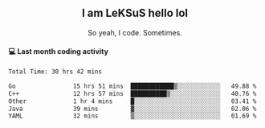 <h2 align="center">I am LeKSuS hello lol</h2>
<p align="center">So yeah, I code. Sometimes.</p>

#### :computer: Last month coding activity
<!--START_SECTION:waka-->

```txt
Total Time: 30 hrs 42 mins

Go                15 hrs 51 mins  ████████████▒░░░░░░░░░░░░   49.88 %
C++               12 hrs 57 mins  ██████████▒░░░░░░░░░░░░░░   40.76 %
Other             1 hr 4 mins     █░░░░░░░░░░░░░░░░░░░░░░░░   03.41 %
Java              39 mins         ▓░░░░░░░░░░░░░░░░░░░░░░░░   02.06 %
YAML              32 mins         ▒░░░░░░░░░░░░░░░░░░░░░░░░   01.69 %
```

<!--END_SECTION:waka-->
